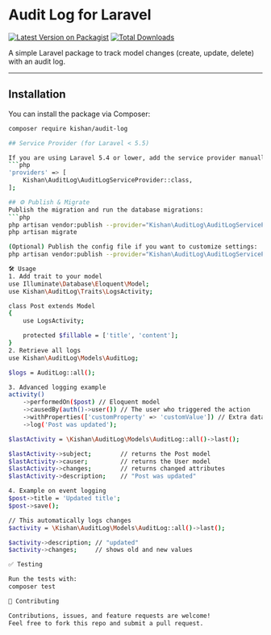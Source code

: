 # Audit Log for Laravel

[![Latest Version on Packagist](https://img.shields.io/packagist/v/kishan/audit-log.svg?style=flat-square)](https://packagist.org/packages/kishan/audit-log)
[![Total Downloads](https://img.shields.io/packagist/dt/kishan/audit-log.svg?style=flat-square)](https://packagist.org/packages/kishan/audit-log)

A simple Laravel package to track model changes (create, update, delete) with an audit log.

---

## Installation

You can install the package via Composer:

```bash
composer require kishan/audit-log

## Service Provider (for Laravel < 5.5)

If you are using Laravel 5.4 or lower, add the service provider manually in config/app.php:
```php
'providers' => [
    Kishan\AuditLog\AuditLogServiceProvider::class,
];

## ⚙️ Publish & Migrate
Publish the migration and run the database migrations:
```php
php artisan vendor:publish --provider="Kishan\AuditLog\AuditLogServiceProvider" --tag="migrations"
php artisan migrate

(Optional) Publish the config file if you want to customize settings:
php artisan vendor:publish --provider="Kishan\AuditLog\AuditLogServiceProvider" --tag="config"

🛠 Usage
1. Add trait to your model
use Illuminate\Database\Eloquent\Model;
use Kishan\AuditLog\Traits\LogsActivity;

class Post extends Model
{
    use LogsActivity;

    protected $fillable = ['title', 'content'];
}
2. Retrieve all logs
use Kishan\AuditLog\Models\AuditLog;

$logs = AuditLog::all();

3. Advanced logging example
activity()
    ->performedOn($post) // Eloquent model
    ->causedBy(auth()->user()) // The user who triggered the action
    ->withProperties(['customProperty' => 'customValue']) // Extra data
    ->log('Post was updated');

$lastActivity = \Kishan\AuditLog\Models\AuditLog::all()->last();

$lastActivity->subject;        // returns the Post model
$lastActivity->causer;         // returns the User model
$lastActivity->changes;        // returns changed attributes
$lastActivity->description;    // "Post was updated"

4. Example on event logging
$post->title = 'Updated title';
$post->save();

// This automatically logs changes
$activity = \Kishan\AuditLog\Models\AuditLog::all()->last();

$activity->description; // "updated"
$activity->changes;     // shows old and new values

✅ Testing

Run the tests with:
composer test

🤝 Contributing

Contributions, issues, and feature requests are welcome!
Feel free to fork this repo and submit a pull request.



